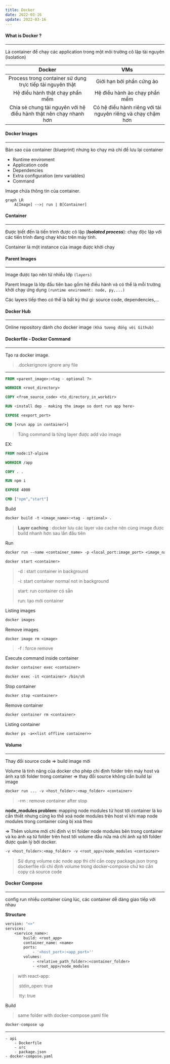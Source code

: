 ```yaml
---
title: Docker
date: 2022-03-16
update: 2022-03-16
---
```




#### What is Docker ?

-----

Là container để chạy các application trong một môi trường cô lập tài nguyên (isolation)

|                            Docker                            |                             VMs                             |
| :----------------------------------------------------------: | :---------------------------------------------------------: |
|  Process trong container sử dụng trực tiếp tài nguyên thật   |                  Giới hạn bởi phần cứng ảo                  |
|               Hệ điều hành thật chạy phần mềm                |                Hệ điều hành ảo chạy phần mềm                |
| Chia sẻ chung tài nguyên với hệ điều hành thật nên chạy nhanh hơn | Có hệ điều hành riêng với tài nguyên riêng và chạy chậm hơn |



#### Docker Images

---------

Bản sao của container (blueprint) nhưng ko chạy mà chỉ để lưu lại container

* Runtime enviroment
* Application code
* Dependencies
* Extra configuration (env variables)
* Command

Image chứa thông tin của container. 

```mermaid
graph LR
    A[Image] -->| run | B[Container]
```

#### Container

-----------

Được biết đến là tiến trình được cô lập (***Isolated process***): chạy độc lập với các tiến trình đang chạy khác trên máy tính.

Container là một instance của image được khởi chạy



#### Parent Images

-------------

Image được tạo nên từ nhiều lớp ```(layers)``` 

Parent Image là lớp đầu tiên bao gồm hệ điều hành và có thể là mỗi trường khởi chạy ứng dụng ``(runtime enviroment: node, py,...)``

Các layers tiếp theo có thể là bất kỳ thứ gì: source code, dependencies,...



#### Docker Hub

------------

Online repository dành cho docker image ``(Khá tương đồng với Github)``



#### Dockerfile - Docker Command

------------

Tạo ra docker image.

> .dockerignore ignore any file

***

```dockerfile
FROM <parent_image>:<tag - optional ?>

WORKDIR <root_directory>

COPY <from_source_code> <to_directory_in_workdir>

RUN <install dep - making the image so dont run app here>

EXPOSE <export_port>

CMD [<run app in container>]
```

> Từng command là từng layer được add vào image

EX:

```dockerfile
FROM node:17-alpine

WORKDIR /app

COPY . .

RUN npm i

EXPOSE 4000

CMD ["npm","start"]
```

Build

```dockerfile
docker build -t <image_name>:<tag - optional> .
```

> **Layer caching** : docker lưu các layer vào cache nên cùng image được build nhanh hơn sau lần đầu tiên

Run

```dockerfile
docker run --name <container_name> -p <local_port:image_port> <image_name>

docker start <container>
```

> -d : start container in background
>
> -i: start container normal not in background

> start: run container có sẵn
>
> run: tạo mới container

Listing images

```dockerfile
docker images
```

Remove images

```dockerfile
docker image rm <image>
```

> -f : force remove

Execute command inside container

```dockerfile
docker container exec <container>

docker exec -it <container> /bin/sh
```

Stop container

```dockerfile
docker stop <container>
```

Remove container

```dockerfile
docker container rm <container>
```

Listing container

```dockerfile
docker ps -a<<list offline container>>
```



#### Volume

------------

Thay đổi source code => build image mới

Volume là tính năng của docker cho phép chỉ định folder trên máy host và ánh xạ tới folder trong container => thay đổi source không cần build lại image

```dockerfile
docker run ... -v <host_folder>:<map_folder> <container>
```

> -rm : remove container after stop

**node_modules problem:**  mapping node modules từ host tới container là ko cần thiết nhưng cũng ko thể xoá node modules trên host vì khi map node modules trong container cũng bị xoá theo

=> Thêm volume mới chỉ định vị trí folder node modules bên trong container và ko ánh xạ từ folder trên host tới volume đầu nữa mà chỉ ánh xạ tới folder được quản lý bởi docker.

```dockerfile
-v <host_folder>:<map_folder> -v <root_app>/node_modules <container>
```



> Sử dụng volume các node app thì chỉ cần copy package.json trong dockerfile rồi chỉ định volume trong docker-compose chứ ko cần copy cả source code



#### Docker Compose

-----

config run nhiều container cùng lúc, các container dễ dàng giao tiếp với nhau

**Structure**

```dockerfile
version: "<>"
services:
	<service_name>:
		build: <root_app>
		container_name: <name>
		ports:
			- '<host_port>:<app_port>''
		volumes:
			- <relative_path_folder>:<container_folder>
			- <root_app>/node_modules
```

> with react-app: 
>
> ​	stdin_open: true
>
> ​	tty: true	

Build 

> same folder with docker-compose.yaml file

```dockerfile
docker-compose up
```





--------

```
- api
	- Dockerfile
	- src
	- package.json
- docker-compose.yaml

```

